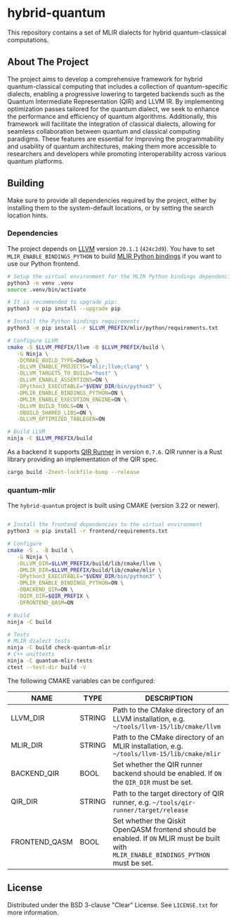 # hybrid-quantum

This repository contains a set of MLIR dialects for hybrid quantum-classical computations.

## About The Project

The project aims to develop a comprehensive framework for hybrid quantum-classical computing that includes a collection of quantum-specific dialects, enabling a progressive lowering to targeted backends such as the Quantum Intermediate Representation (QIR) and LLVM IR. By implementing optimization passes tailored for the quantum dialect, we seek to enhance the performance and efficiency of quantum algorithms. Additionally, this framework will facilitate the integration of classical dialects, allowing for seamless collaboration between quantum and classical computing paradigms. These features are essential for improving the programmability and usability of quantum architectures, making them more accessible to researchers and developers while promoting interoperability across various quantum platforms.

## Building

Make sure to provide all dependencies required by the project, either by installing them to the system-default locations, or by setting the search location hints.

### Dependencies

The project depends on [LLVM](https://github.com/llvm/llvm-project) version `20.1.1` (`424c2d9`).
You have to set `MLIR_ENABLE_BINDINGS_PYTHON` to build [MLIR Python bindings](https://github.com/llvm/llvm-project/blob/main/mlir/docs/Bindings/Python.md) if you want to use our Python frontend.

```sh
# Setup the virtual environment for the MLIR Python bindings dependencies
python3 -m venv .venv
source .venv/bin/activate

# It is recommended to upgrade pip:
python3 -m pip install --upgrade pip

# Install the Python bindings requirements
python3 -m pip install -r $LLVM_PREFIX/mlir/python/requirements.txt

# Configure LLVM
cmake -S $LLVM_PREFIX/llvm -B $LLVM_PREFIX/build \
   -G Ninja \
   -DCMAKE_BUILD_TYPE=Debug \
   -DLLVM_ENABLE_PROJECTS="mlir;llvm;clang" \
   -DLLVM_TARGETS_TO_BUILD="host" \
   -DLLVM_ENABLE_ASSERTIONS=ON \
   -DPython3_EXECUTABLE="$VENV_DIR/bin/python3" \
   -DMLIR_ENABLE_BINDINGS_PYTHON=ON \
   -DMLIR_ENABLE_EXECUTION_ENGINE=ON \
   -DLLVM_BUILD_TOOLS=ON \
   -DBUILD_SHARED_LIBS=ON \
   -DLLVM_OPTIMIZED_TABLEGEN=ON

# Build LLVM
ninja -C $LLVM_PREFIX/build
```

As a backend it supports [QIR Runner](https://github.com/qir-alliance/qir-runner) in version `0.7.6`.
QIR runner is a Rust library providing an implementation of the QIR spec.

```sh
cargo build -Znext-lockfile-bump --release
```

### quantum-mlir

The `hybrid-quantum` project is built using CMAKE (version 3.22 or newer).

```sh

# Install the frontend dependencies to the virtual environment
python3 -m pip install -r frontend/requirements.txt

# Configure
cmake -S . -B build \
   -G Ninja \
   -DLLVM_DIR=$LLVM_PREFIX/build/lib/cmake/llvm \
   -DMLIR_DIR=$LLVM_PREFIX/build/lib/cmake/mlir \
   -DPython3_EXECUTABLE="$VENV_DIR/bin/python3" \
   -DMLIR_ENABLE_BINDINGS_PYTHON=ON \
   -DBACKEND_QIR=ON \
   -DQIR_DIR=$QIR_PREFIX \
   -DFRONTEND_QASM=ON

# Build
ninja -C build

# Tests
# MLIR dialect tests
ninja -C build check-quantum-mlir
# C++ unittests
ninja -C quantum-mlir-tests
ctest --test-dir build -V
```

The following CMAKE variables can be configured:

| NAME | TYPE | DESCRIPTION |
| --- | --- | --- |
| LLVM_DIR  | STRING  | Path to the CMake directory of an LLVM installation, e.g. `~/tools/llvm-15/lib/cmake/llvm` |
| MLIR_DIR  | STRING  | Path to the CMake directory of an MLIR installation, e.g. `~/tools/llvm-15/lib/cmake/mlir` |
| BACKEND_QIR | BOOL | Set whether the QIR runner backend should be enabled. If `ON` the `QIR_DIR` must be set. |
| QIR_DIR | STRING  | Path to the target directory of QIR runner, e.g. `~/tools/qir-runner/target/release` |
| FRONTEND_QASM | BOOL | Set whether the Qiskit OpenQASM frontend should be enabled. If `ON` MLIR must be built with `MLIR_ENABLE_BINDINGS_PYTHON` must be set. |

## License

Distributed under the BSD 3-clause "Clear" License. See `LICENSE.txt` for more information.
